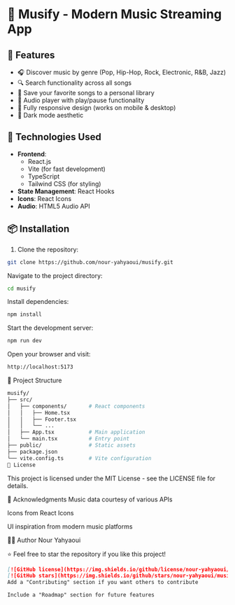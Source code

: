 # 🎵 Musify - Modern Music Streaming App

## 🌟 Features

- 🎧 Discover music by genre (Pop, Hip-Hop, Rock, Electronic, R&B, Jazz)
- 🔍 Search functionality across all songs
- 💖 Save your favorite songs to a personal library
- 🎵 Audio player with play/pause functionality
- 📱 Fully responsive design (works on mobile & desktop)
- 🌙 Dark mode aesthetic

## 🚀 Technologies Used

- **Frontend**: 
  - React.js
  - Vite (for fast development)
  - TypeScript
  - Tailwind CSS (for styling)
- **State Management**: React Hooks
- **Icons**: React Icons
- **Audio**: HTML5 Audio API

## 📦 Installation

1. Clone the repository:
```bash
git clone https://github.com/nour-yahyaoui/musify.git
```
Navigate to the project directory:

```bash
cd musify
```
Install dependencies:

```bash
npm install
```
Start the development server:
```bash
npm run dev
```
Open your browser and visit:

```bash
http://localhost:5173
```
🎨 Project Structure

```bash
musify/
├── src/
│   ├── components/       # React components
│   │   ├── Home.tsx
│   │   ├── Footer.tsx
│   │   └── ...
│   ├── App.tsx           # Main application
│   └── main.tsx          # Entry point
├── public/               # Static assets
├── package.json
└── vite.config.ts        # Vite configuration
📝 License
```
This project is licensed under the MIT License - see the LICENSE file for details.

🙏 Acknowledgments
Music data courtesy of various APIs

Icons from React Icons

UI inspiration from modern music platforms

👨‍💻 Author
Nour Yahyaoui

⭐ Feel free to star the repository if you like this project!

   ```markdown
   [![GitHub license](https://img.shields.io/github/license/nour-yahyaoui/musify)](https://github.com/nour-yahyaoui/musify/blob/main/LICENSE)
   [![GitHub stars](https://img.shields.io/github/stars/nour-yahyaoui/musify)](https://github.com/nour-yahyaoui/musify/stargazers)
Add a "Contributing" section if you want others to contribute

Include a "Roadmap" section for future features
